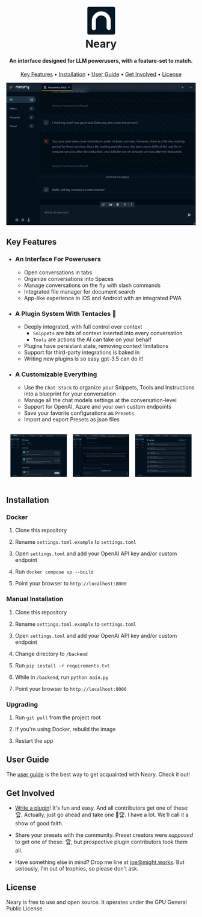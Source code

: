 <h1 align="center">
  <br>
  <img src="docs/images/neary-icon.png" width="75">
  <br>
  Neary
  <br>
</h1>

<h4 align="center">An interface designed for LLM powerusers, with a feature-set to match.</h4>

<p align="center">
  <a href="#key-features">Key Features</a> •
  <a href="#installation">Installation</a> •
  <a href="docs/user_guide.md">User Guide</a> •
  <a href="#get-involved">Get Involved</a> •
  <a href="#license">License</a>
</p>

<img src="docs/images/neary-demo.gif">

## Key Features

- ### An Interface For Powerusers
  - Open conversations in tabs
  - Organize conversations into Spaces
  - Manage conversations on the fly with slash commands
  - Integrated file manager for document search
  - App-like experience in iOS and Android with an integrated PWA

- ### A Plugin System With Tentacles 🐙
  - Deeply integrated, with full control over context
    - `Snippets` are bits of context inserted into every conversation
    - `Tools` are actions the AI can take on your behalf
  - Plugins have persistant state, removing context limitations
  - Support for third-party integrations is baked in
  - Writing new plugins is so easy gpt-3.5 can do it!

- ### A Customizable Everything
  - Use the `Chat Stack` to organize your Snippets, Tools and Instructions into a blueprint for your conversation
  - Manage all the chat models settings at the conversation-level
  - Support for OpenAI, Azure and your own custom endpoints
  - Save your favorite configurations as `Presets`
  - Import and export Presets as json files


<br/>

<div align="center">
  <img src="docs/images/plugins.png" style="width: 150px;">
  &nbsp;&nbsp;
  <img src="docs/images/messages.png" style="width: 150px">
  &nbsp;&nbsp;
  <img src="docs/images/tools.png" style="width: 150px">
</div>

<br/>

## Installation

### Docker

1. Clone this repository
   
2. Rename `settings.toml.example` to `settings.toml`
   
3. Open `settings.toml` and add your OpenAI API key and/or custom endpoint
   
4. Run `docker compose up --build`
   
5. Point your browser to `http://localhost:8000`

### Manual Installation

1. Clone this repository
   
2. Rename `settings.toml.example` to `settings.toml`
   
3. Open `settings.toml` and add your OpenAI API key and/or custom endpoint

4. Change directory to `/backend`

5. Run `pip install -r requirements.txt`

6. While in `/backend`, run `python main.py`

7. Point your browser to `http://localhost:8000`

### Upgrading

1. Run `git pull` from the project root
   
2. If you're using Docker, rebuild the image
   
3. Restart the app

## User Guide

The [user guide](./docs/user_guide.md) is the best way to get acquainted with Neary. Check it out!

## Get Involved

- [Write a plugin](./docs/write_a_plugin.md)! It's fun and easy. And all contributors get one of these: 🏆. Actually, just go ahead and take one 🤲🏆. I have a lot. We'll call it a show of good faith.

- Share your presets with the community. Preset creators were *supposed* to get one of these: 🏆, but prospective plugin contributors took them all.

- Have something else in mind? Drop me line at joe@might.works. But seriously, I'm out of trophies, so please don't ask.

## License

Neary is free to use and open source. It operates under the GPU General Public License.